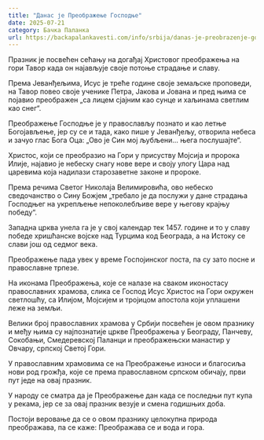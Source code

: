 ```yaml
---
title: "Данас је Преображење Господње"
date: 2025-07-21
category: Бачка Паланка
url: https://backapalankavesti.com/info/srbija/danas-je-preobrazenje-gospodnje2/
---
```


Празник је посвећен сећању на догађај Христовог преображења на гори Тавор када он најављује своје потоње страдање и славу.

Према Јеванђељима, Исус је треће године своје земаљске проповеди, на Тавор повео своје ученике Петра, Јакова и Јована и пред њима се појавио преображен „са лицем сјајним као сунце и хаљинама светлим као снег“.

Преображење Господње је у православљу познато и као летње Богојављење, јер су се и тада, како пише у Јеванђељу, отворила небеса и зачуо глас Бога Оца: „Ово је Син мој љубљени… њега послушајте“.

Христос, који се преобразио на Гори у присуству Мојсија и пророка Илије, најавио је небеску снагу нове вере и своју улогу Цара над царевима која надилази старозаветне законе и пророке.

Према речима Светог Николаја Велимировића, ово небеско сведочанство о Сину Божјем „требало је да послужи у дане страдања Господњег на укрепљење непоколебљиве вере у његову крајњу победу“.

Западна црква унела га је у свој календар тек 1457. године и то у славу победе хришћанске војске над Турцима код Београда, а на Истоку се слави још од седмог века.

Преображење пада увек у време Госпојинског поста, па су зато посне и православне трпезе.

На иконама Преображења, које се налазе на сваком иконостасу православних храмова, слика се Господ Исус Христос на Гори окружен светлошћу, са Илијом, Мојсијем и тројицом апостола који уплашени леже на земљи.

Велики број православних храмова у Србији посвећен је овом празнику и међу њима су најпознатије цркве Преображења у Београду, Панчеву, Сокобањи, Смедеревској Паланци и преображењски манастир у Овчару, српској Светој Гори.

У православним храмовима се на Преображење износи и благосиља нови род грожђа, које се према православном српском обичају, први пут једе на овај празник.

У народу се сматра да је Преображење дан када се последњи пут купа у рекама, јер се за овај празник везује и смена годишњих доба.

Постоји веровање да се о овом празнику целокупна природа преображава, па се каже: Преображава се и вода и гора.
